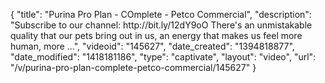 {
    "title": "Purina Pro Plan - COmplete - Petco Commercial",
    "description": "Subscribe to our channel: http:\/\/bit.ly\/12dY9oO There's an unmistakable quality that our pets bring out in us, an energy that makes us feel more human, more ...",
    "videoid": "145627",
    "date_created": "1394818877",
    "date_modified": "1418181186",
    "type": "captivate",
    "layout": "video",
    "url": "\/v\/purina-pro-plan-complete-petco-commercial\/145627"
}
